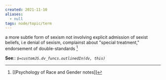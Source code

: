 ```yaml
---
created: 2021-11-10
aliases:
  - null
tags: node/topic/term
---
```

a more subtle form of sexism not involving explicit admission of sexist beliefs, i.e denial of sexism, complainst about "special treatment," endorsement of double-standards [^1]

**See**::
*`$=customJS.dv_funcs.outlinedIn(dv, this)`* 

[^1]: [[Psychology of Race and Gender notes]]

